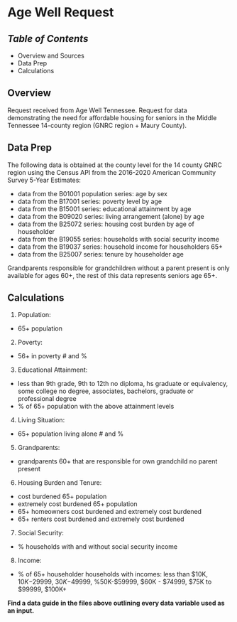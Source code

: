 # **Age Well Request**

## *Table of Contents*  
+ Overview and Sources
+ Data Prep   
+ Calculations   

## Overview  

Request received from Age Well Tennessee. Request for data demonstrating the need for affordable housing for seniors in the Middle Tennessee 14-county region (GNRC region + Maury County).

## Data Prep  

The following data is obtained at the county level for the 14 county GNRC region using the Census API from the 2016-2020 American Community Survey 5-Year Estimates:  

+ data from the B01001 population series: age by sex
+ data from the B17001 series: poverty level by age  
+ data from the B15001 series: educational attainment by age
+ data from the B09020 series: living arrangement (alone) by age  
+ data from the B25072 series: housing cost burden by age of householder  
+ data from the B19055 series: households with social security income  
+ data from the B19037 series: household income for householders 65+  
+ data from the B25007 series: tenure by householder age  

Grandparents responsible for grandchildren without a parent present is only available for ages 60+, the rest of this data represents seniors age 65+.  

## Calculations  

1. Population:
+ 65+ population  
2. Poverty:  
+ 56+ in poverty # and %  
3. Educational Attainment:  
+ less than 9th grade, 9th to 12th no diploma, hs graduate or equivalency, some college no degree, associates, bachelors, graduate or professional degree  
+ % of 65+ population with the above attainment levels  
4. Living Situation:  
+ 65+ population living alone # and %  
5. Grandparents:  
+ grandparents 60+ that are responsible for own grandchild no parent present  
6. Housing Burden and Tenure:  
+ cost burdened 65+ population  
+ extremely cost burdened 65+ population  
+ 65+ homeowners cost burdened and extremely cost burdened  
+ 65+ renters cost burdened and extremely cost burdened  
7. Social Security:  
+ % households with and without social security income  
8. Income:  
+ % of 65+ householder households with incomes: less than $10K, $10K-$29999, $30K-$49999, %50K-$59999, $60K - $74999, $75K to $99999, $100K+  

**Find a data guide in the files above outlining every data variable used as an input.**
